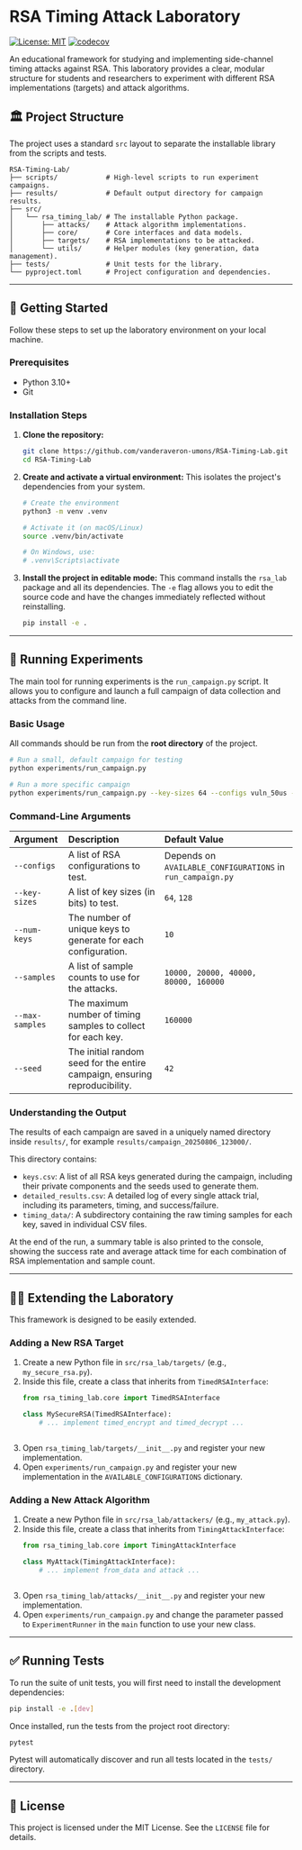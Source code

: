 # RSA Timing Attack Laboratory
[![License: MIT](https://img.shields.io/badge/License-MIT-yellow.svg)](https://opensource.org/licenses/MIT)
[![codecov](https://codecov.io/github/vanderaveron-umons/RSA-Timing-Lab/graph/badge.svg?token=FH4MVCF0YX)](https://codecov.io/github/vanderaveron-umons/RSA-Timing-Lab)


An educational framework for studying and implementing side-channel timing attacks against RSA. This laboratory provides a clear, modular structure for students and researchers to experiment with different RSA implementations (targets) and attack algorithms.

## 🏛️ Project Structure

The project uses a standard `src` layout to separate the installable library from the scripts and tests.

```
RSA-Timing-Lab/
├── scripts/            # High-level scripts to run experiment campaigns.
├── results/            # Default output directory for campaign results.
├── src/
│   └── rsa_timing_lab/ # The installable Python package.
│       ├── attacks/    # Attack algorithm implementations.
│       ├── core/       # Core interfaces and data models.
│       ├── targets/    # RSA implementations to be attacked.
│       └── utils/      # Helper modules (key generation, data management).
├── tests/              # Unit tests for the library.
└── pyproject.toml      # Project configuration and dependencies.
```

-----

## 🚀 Getting Started

Follow these steps to set up the laboratory environment on your local machine.

### Prerequisites

  * Python 3.10+
  * Git

### Installation Steps

1.  **Clone the repository:**

    ```bash
    git clone https://github.com/vanderaveron-umons/RSA-Timing-Lab.git
    cd RSA-Timing-Lab
    ```

2.  **Create and activate a virtual environment:**
    This isolates the project's dependencies from your system.

    ```bash
    # Create the environment
    python3 -m venv .venv

    # Activate it (on macOS/Linux)
    source .venv/bin/activate

    # On Windows, use:
    # .venv\Scripts\activate
    ```

3.  **Install the project in editable mode:**
    This command installs the `rsa_lab` package and all its dependencies. The `-e` flag allows you to edit the source code and have the changes immediately reflected without reinstalling.

    ```bash
    pip install -e .
    ```

-----

## 🔬 Running Experiments

The main tool for running experiments is the `run_campaign.py` script. It allows you to configure and launch a full campaign of data collection and attacks from the command line.

### Basic Usage

All commands should be run from the **root directory** of the project.

```bash
# Run a small, default campaign for testing
python experiments/run_campaign.py

# Run a more specific campaign
python experiments/run_campaign.py --key-sizes 64 --configs vuln_50us --num-keys 5
```

### Command-Line Arguments

| Argument        | Description                                                                | Default Value                                              |
|:----------------|:---------------------------------------------------------------------------|:-----------------------------------------------------------|
| `--configs`     | A list of RSA configurations to test.                                      | Depends on `AVAILABLE_CONFIGURATIONS` in `run_campaign.py` |
| `--key-sizes`   | A list of key sizes (in bits) to test.                                     | `64`, `128`                                                |
| `--num-keys`    | The number of unique keys to generate for each configuration.              | `10`                                                       |
| `--samples`     | A list of sample counts to use for the attacks.                            | `10000, 20000, 40000, 80000, 160000`                       |
| `--max-samples` | The maximum number of timing samples to collect for each key.              | `160000`                                                   |
| `--seed`        | The initial random seed for the entire campaign, ensuring reproducibility. | `42`                                                       |

### Understanding the Output

The results of each campaign are saved in a uniquely named directory inside `results/`, for example `results/campaign_20250806_123000/`.

This directory contains:

  * `keys.csv`: A list of all RSA keys generated during the campaign, including their private components and the seeds used to generate them.
  * `detailed_results.csv`: A detailed log of every single attack trial, including its parameters, timing, and success/failure.
  * `timing_data/`: A subdirectory containing the raw timing samples for each key, saved in individual CSV files.

At the end of the run, a summary table is also printed to the console, showing the success rate and average attack time for each combination of RSA implementation and sample count.

-----

## 🧑‍💻 Extending the Laboratory

This framework is designed to be easily extended.

### Adding a New RSA Target

1.  Create a new Python file in `src/rsa_lab/targets/` (e.g., `my_secure_rsa.py`).
2.  Inside this file, create a class that inherits from `TimedRSAInterface`:
    ```python
    from rsa_timing_lab.core import TimedRSAInterface
    
    class MySecureRSA(TimedRSAInterface):
        # ... implement timed_encrypt and timed_decrypt ...
    ```
    ```
3. Open `rsa_timing_lab/targets/__init__.py` and register your new implementation.
4. Open `experiments/run_campaign.py` and register your new implementation in the `AVAILABLE_CONFIGURATIONS` dictionary.

### Adding a New Attack Algorithm

1.  Create a new Python file in `src/rsa_lab/attackers/` (e.g., `my_attack.py`).
2.  Inside this file, create a class that inherits from `TimingAttackInterface`:
    ```python
    from rsa_timing_lab.core import TimingAttackInterface
    
    class MyAttack(TimingAttackInterface):
        # ... implement from_data and attack ...
    ```
    ```
3. Open `rsa_timing_lab/attacks/__init__.py` and register your new implementation. 
4. Open `experiments/run_campaign.py` and change the parameter passed to `ExperimentRunner` in the `main` function to use your new class.

-----

## ✅ Running Tests

To run the suite of unit tests, you will first need to install the development dependencies:

```bash
pip install -e .[dev]
```
Once installed, run the tests from the project root directory:

```bash
pytest
```

Pytest will automatically discover and run all tests located in the `tests/` directory.

-----

## 📜 License

This project is licensed under the MIT License. See the `LICENSE` file for details.